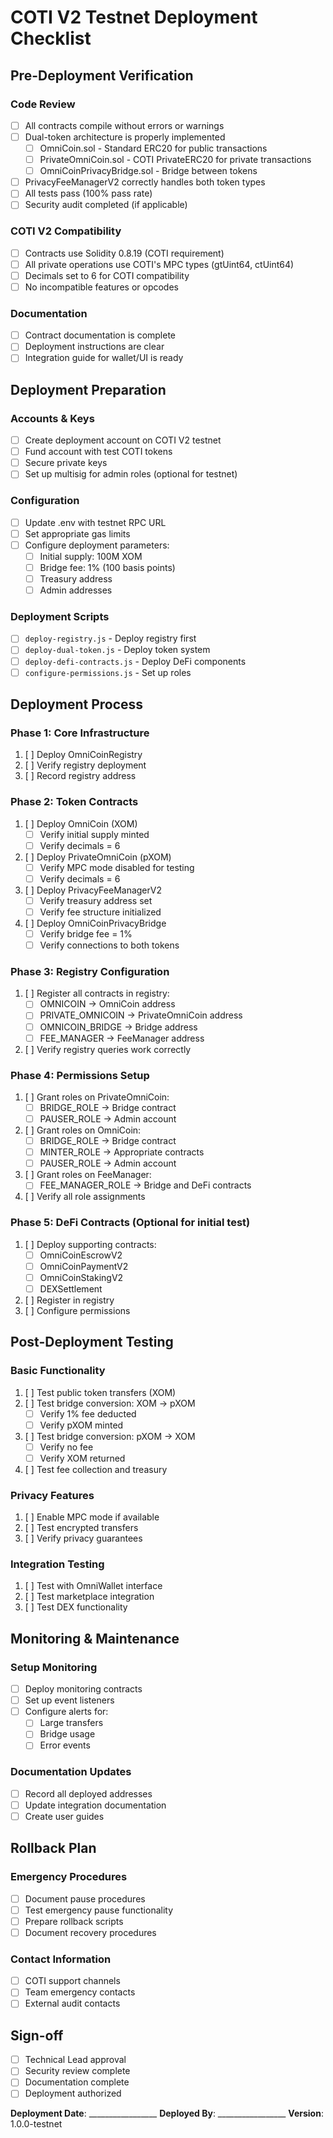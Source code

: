 # COTI V2 Testnet Deployment Checklist

## Pre-Deployment Verification

### Code Review
- [ ] All contracts compile without errors or warnings
- [ ] Dual-token architecture is properly implemented
  - [ ] OmniCoin.sol - Standard ERC20 for public transactions
  - [ ] PrivateOmniCoin.sol - COTI PrivateERC20 for private transactions
  - [ ] OmniCoinPrivacyBridge.sol - Bridge between tokens
- [ ] PrivacyFeeManagerV2 correctly handles both token types
- [ ] All tests pass (100% pass rate)
- [ ] Security audit completed (if applicable)

### COTI V2 Compatibility
- [ ] Contracts use Solidity 0.8.19 (COTI requirement)
- [ ] All private operations use COTI's MPC types (gtUint64, ctUint64)
- [ ] Decimals set to 6 for COTI compatibility
- [ ] No incompatible features or opcodes

### Documentation
- [ ] Contract documentation is complete
- [ ] Deployment instructions are clear
- [ ] Integration guide for wallet/UI is ready

## Deployment Preparation

### Accounts & Keys
- [ ] Create deployment account on COTI V2 testnet
- [ ] Fund account with test COTI tokens
- [ ] Secure private keys
- [ ] Set up multisig for admin roles (optional for testnet)

### Configuration
- [ ] Update .env with testnet RPC URL
- [ ] Set appropriate gas limits
- [ ] Configure deployment parameters:
  - [ ] Initial supply: 100M XOM
  - [ ] Bridge fee: 1% (100 basis points)
  - [ ] Treasury address
  - [ ] Admin addresses

### Deployment Scripts
- [ ] `deploy-registry.js` - Deploy registry first
- [ ] `deploy-dual-token.js` - Deploy token system
- [ ] `deploy-defi-contracts.js` - Deploy DeFi components
- [ ] `configure-permissions.js` - Set up roles

## Deployment Process

### Phase 1: Core Infrastructure
1. [ ] Deploy OmniCoinRegistry
2. [ ] Verify registry deployment
3. [ ] Record registry address

### Phase 2: Token Contracts
1. [ ] Deploy OmniCoin (XOM)
   - [ ] Verify initial supply minted
   - [ ] Verify decimals = 6
2. [ ] Deploy PrivateOmniCoin (pXOM)
   - [ ] Verify MPC mode disabled for testing
   - [ ] Verify decimals = 6
3. [ ] Deploy PrivacyFeeManagerV2
   - [ ] Verify treasury address set
   - [ ] Verify fee structure initialized
4. [ ] Deploy OmniCoinPrivacyBridge
   - [ ] Verify bridge fee = 1%
   - [ ] Verify connections to both tokens

### Phase 3: Registry Configuration
1. [ ] Register all contracts in registry:
   - [ ] OMNICOIN → OmniCoin address
   - [ ] PRIVATE_OMNICOIN → PrivateOmniCoin address
   - [ ] OMNICOIN_BRIDGE → Bridge address
   - [ ] FEE_MANAGER → FeeManager address
2. [ ] Verify registry queries work correctly

### Phase 4: Permissions Setup
1. [ ] Grant roles on PrivateOmniCoin:
   - [ ] BRIDGE_ROLE → Bridge contract
   - [ ] PAUSER_ROLE → Admin account
2. [ ] Grant roles on OmniCoin:
   - [ ] BRIDGE_ROLE → Bridge contract
   - [ ] MINTER_ROLE → Appropriate contracts
   - [ ] PAUSER_ROLE → Admin account
3. [ ] Grant roles on FeeManager:
   - [ ] FEE_MANAGER_ROLE → Bridge and DeFi contracts
4. [ ] Verify all role assignments

### Phase 5: DeFi Contracts (Optional for initial test)
1. [ ] Deploy supporting contracts:
   - [ ] OmniCoinEscrowV2
   - [ ] OmniCoinPaymentV2
   - [ ] OmniCoinStakingV2
   - [ ] DEXSettlement
2. [ ] Register in registry
3. [ ] Configure permissions

## Post-Deployment Testing

### Basic Functionality
1. [ ] Test public token transfers (XOM)
2. [ ] Test bridge conversion: XOM → pXOM
   - [ ] Verify 1% fee deducted
   - [ ] Verify pXOM minted
3. [ ] Test bridge conversion: pXOM → XOM
   - [ ] Verify no fee
   - [ ] Verify XOM returned
4. [ ] Test fee collection and treasury

### Privacy Features
1. [ ] Enable MPC mode if available
2. [ ] Test encrypted transfers
3. [ ] Verify privacy guarantees

### Integration Testing
1. [ ] Test with OmniWallet interface
2. [ ] Test marketplace integration
3. [ ] Test DEX functionality

## Monitoring & Maintenance

### Setup Monitoring
- [ ] Deploy monitoring contracts
- [ ] Set up event listeners
- [ ] Configure alerts for:
  - [ ] Large transfers
  - [ ] Bridge usage
  - [ ] Error events

### Documentation Updates
- [ ] Record all deployed addresses
- [ ] Update integration documentation
- [ ] Create user guides

## Rollback Plan

### Emergency Procedures
- [ ] Document pause procedures
- [ ] Test emergency pause functionality
- [ ] Prepare rollback scripts
- [ ] Document recovery procedures

### Contact Information
- [ ] COTI support channels
- [ ] Team emergency contacts
- [ ] External audit contacts

## Sign-off

- [ ] Technical Lead approval
- [ ] Security review complete
- [ ] Documentation complete
- [ ] Deployment authorized

**Deployment Date**: _________________
**Deployed By**: _________________
**Version**: 1.0.0-testnet